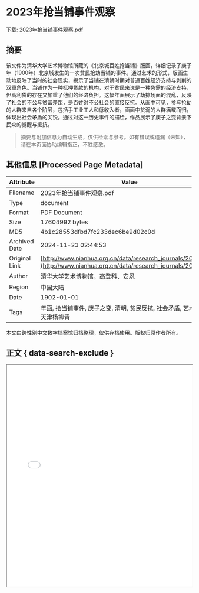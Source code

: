 # 2023年抢当铺事件观察

<!-- tcd_download_link -->
下载: <a href="../2023年抢当铺事件观察.pdf" download>2023年抢当铺事件观察.pdf</a>
<!-- tcd_download_link_end -->

## 摘要

<!-- tcd_abstract -->
该文件为清华大学艺术博物馆所藏的《北京城百姓抢当铺》版画，详细记录了庚子年（1900年）北京城发生的一次贫民抢劫当铺的事件。通过艺术的形式，版画生动地反映了当时的社会现实，揭示了当铺在清朝时期对普通百姓经济支持与剥削的双重角色。当铺作为一种抵押贷款的机构，对于贫民来说是一种急需的经济支持，但高利贷的存在又加重了他们的经济负担。这幅年画展示了劫掠场面的混乱，反映了社会的不公与贫富差距，是百姓对不公社会的直接反抗。从画中可见，参与抢劫的人群来自各个阶层，包括手工业工人和低收入者，画面中贫弱的人群满载而归，体现出社会矛盾的尖锐。通过对这一历史事件的描绘，作品展示了庚子之变背景下民众的觉醒与抵抗。

<!-- tcd_abstract_end -->

> 摘要与附加信息为自动生成，仅供检索与参考。如有错误或遗漏（未知），请在本页面协助编辑指正，不胜感激。

## 其他信息 [Processed Page Metadata]

| Attribute       | Value                                  |
|-----------------|----------------------------------------|
| Filename        | 2023年抢当铺事件观察.pdf                             |
| Type            | document                                 |
| Format          | PDF Document                               |
| Size            | 17604992 bytes                           |
| MD5             | 4b1c28553dfbd7fc233dec6be9d02c0d                                  |
| Archived Date   | 2024-11-23 02:44:53                             |
| Original Link   | [http://www.nianhua.org.cn/data/research_journals/2023/_.pdf](http://www.nianhua.org.cn/data/research_journals/2023/_.pdf)                         |
| Author          | 清华大学艺术博物馆，高登科、安夙                               |
| Region          | 中国大陆                               |
| Date            | 1902-01-01                                 |
| Tags            | 年画, 抢当铺事件, 庚子之变, 清朝, 贫民反抗, 社会矛盾, 艺术与历史, 天津杨柳青                                 |

本文由跨性别中文数字档案馆归档整理，仅供存档使用。版权归原作者所有。


## 正文 { data-search-exclude }

<!-- tcd_main_text -->
<iframe src="../2023年抢当铺事件观察.pdf" width="100%" height="600px">
    <p>无法显示PDF，请下载查看。</p>
</iframe>
<!-- tcd_main_text_end -->

